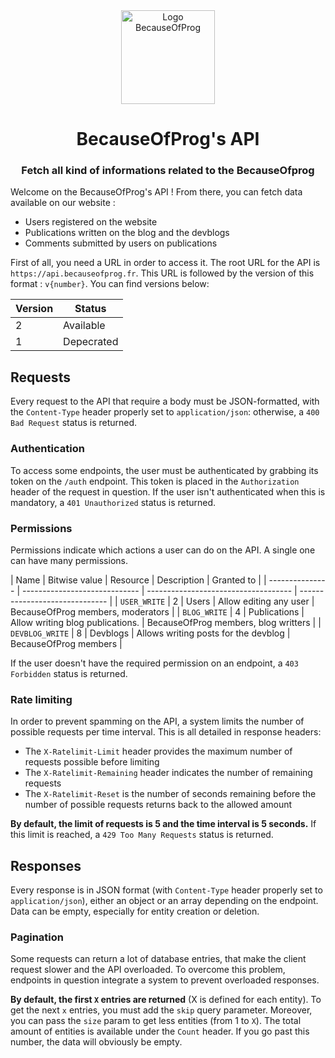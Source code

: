 <div align="center">
  <img src="https://cdn.becauseofprog.fr/v2/sites/becauseofprog.fr/assets/logos/bop.min.svg" alt="Logo BecauseOfProg"  width="150"/>
  <h1>BecauseOfProg's API</h1>
  <h3>Fetch all kind of informations related to the BecauseOfprog</h3>
</div>

Welcome on the BecauseOfProg's API ! From there, you can fetch data available on our website :

- Users registered on the website
- Publications written on the blog and the devblogs
- Comments submitted by users on publications

First of all, you need a URL in order to access it. The root URL for the API is `https://api.becauseofprog.fr`. This URL is followed by the version of this format : `v{number}`. You can find versions below:

| Version | Status     |
| ------- | ---------- |
| 2       | Available  |
| 1       | Depecrated |

## Requests

Every request to the API that require a body must be JSON-formatted, with the `Content-Type` header properly set to `application/json`: otherwise, a `400 Bad Request` status is returned.

### Authentication

To access some endpoints, the user must be authenticated by grabbing its token on the `/auth` endpoint. This token is placed in the `Authorization` header of the request in question. If the user isn't authenticated when this is mandatory, a `401 Unauthorized` status is returned.

### Permissions

Permissions indicate which actions a user can do on the API. A single one can have many permissions.

| Name            | Bitwise value | Resource                      | Description                          | Granted to                     |
| --------------- | ----------------------------- | ------------------------------------ | ------------------------------ |
| `USER_WRITE`    | 2             |  Users                         | Allow editing any user               | BecauseOfProg members, moderators |
| `BLOG_WRITE`    | 4             | Publications                  | Allow writing blog publications.     | BecauseOfProg members, blog writters |
| `DEVBLOG_WRITE` | 8             | Devblogs                      | Allows writing posts for the devblog | BecauseOfProg members                     |

If the user doesn't have the required permission on an endpoint, a `403 Forbidden` status is returned.

### Rate limiting

In order to prevent spamming on the API, a system limits the number of possible requests per time interval. This is all detailed in response headers:

- The `X-Ratelimit-Limit` header provides the maximum number of requests possible before limiting
- The `X-Ratelimit-Remaining` header indicates the number of remaining requests
- The `X-Ratelimit-Reset` is the number of seconds remaining before the number of possible requests returns back to the allowed amount

**By default, the limit of requests is 5 and the time interval is 5 seconds.** If this limit is reached, a `429 Too Many Requests` status is returned.

## Responses

Every response is in JSON format (with `Content-Type` header properly set to `application/json`), either an object or an array depending on the endpoint. Data can be empty, especially for entity creation or deletion.

### Pagination

Some requests can return a lot of database entries, that make the client request slower and the API overloaded. To overcome this problem, endpoints in question integrate a system to prevent overloaded responses.

**By default, the first `X` entries are returned** (X is defined for each entity). To get the next `x` entries, you must add the `skip` query parameter. Moreover, you can pass the `size` param to get less entities (from 1 to `X`). The total amount of entities is available under the `Count` header. If you go past this number, the data will obviously be empty.
